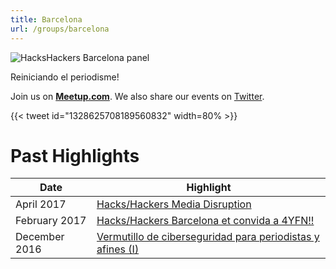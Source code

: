 ```yaml
---
title: Barcelona
url: /groups/barcelona
---
```


![HacksHackers Barcelona panel](https://pbs.twimg.com/media/C98jSTdXoAAxnTW?format=jpg&name=medium)

Reiniciando el periodisme!

Join us on **[Meetup.com](https://www.meetup.com/Hacks-Hackers-Barcelona/)**. We also share our events on [Twitter](https://twitter.com/HacksHackersBCN).

{{< tweet id="1328625708189560832" width=80% >}}

# Past Highlights

| **Date**  | **Highlight** |  
|-----------|---------------|  
| April 2017 | [Hacks/Hackers Media Disruption](https://www.meetup.com/Hacks-Hackers-Barcelona/events/238722213/) |
| February 2017 | [Hacks/Hackers Barcelona et convida a 4YFN!!](https://www.meetup.com/Hacks-Hackers-Barcelona/events/237926787/) |   
| December 2016 | [Vermutillo de ciberseguridad para periodistas y afines (I)](https://www.meetup.com/Hacks-Hackers-Barcelona/events/236135362/) |
